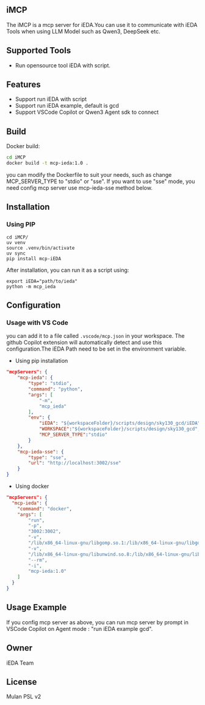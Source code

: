## iMCP
The iMCP is a mcp server for iEDA.You can use it to communicate with iEDA Tools when using LLM Model such as Qwen3, DeepSeek etc.

## Supported Tools
- Run opensource tool iEDA with script.

## Features
- Support run iEDA with script
- Support run iEDA example, default is gcd
- Support VSCode Copilot or Qwen3 Agent sdk to connect

## Build

Docker build:

```bash
cd iMCP
docker build -t mcp-ieda:1.0 .
```
you can modify the Dockerfile to suit your needs, such as change MCP_SERVER_TYPE to "stdio" or "sse". If you want to use "sse" mode, you need config mcp server use mcp-ieda-sse method below.

## Installation

### Using PIP
```
cd iMCP/
uv venv
source .venv/bin/activate
uv sync
pip install mcp-iEDA
```

After installation, you can run it as a script using:

```
export iEDA="path/to/ieda"
python -m mcp_ieda
```

## Configuration
### Usage with VS Code
you can add it to a file called `.vscode/mcp.json` in your workspace. The github Copilot extension will automatically detect and use this configuration.The iEDA Path need to be set in the environment variable.

- Using pip installation

```json
"mcpServers": {
    "mcp-ieda": {
        "type": "stdio",
        "command": "python",
        "args": [
            "-m",
            "mcp_ieda"
        ],
        "env": {
            "iEDA": "${workspaceFolder}/scripts/design/sky130_gcd/iEDA",
            "WORKSPACE":"${workspaceFolder}/scripts/design/sky130_gcd",
            "MCP_SERVER_TYPE":"stdio"
        }
    },
    "mcp-ieda-sse": {
        "type": "sse",
        "url": "http://localhost:3002/sse"
    }
}
```


- Using docker

```json
"mcpServers": {
  "mcp-ieda": {
    "command": "docker",
    "args": [
        "run", 
        "-p", 
        "3002:3002",
        "-v",
        "/lib/x86_64-linux-gnu/libgomp.so.1:/lib/x86_64-linux-gnu/libgomp.so.1",
        "-v",
        "/lib/x86_64-linux-gnu/libunwind.so.8:/lib/x86_64-linux-gnu/libunwind.so.8",
        "--rm",
        "-i",
        "mcp-ieda:1.0"
    ]
  }
}
```


## Usage Example
If you config mcp server as above, you can run mcp server by prompt in VSCode Copilot on Agent mode : "run iEDA example gcd".

## Owner
iEDA Team

## License
Mulan PSL v2